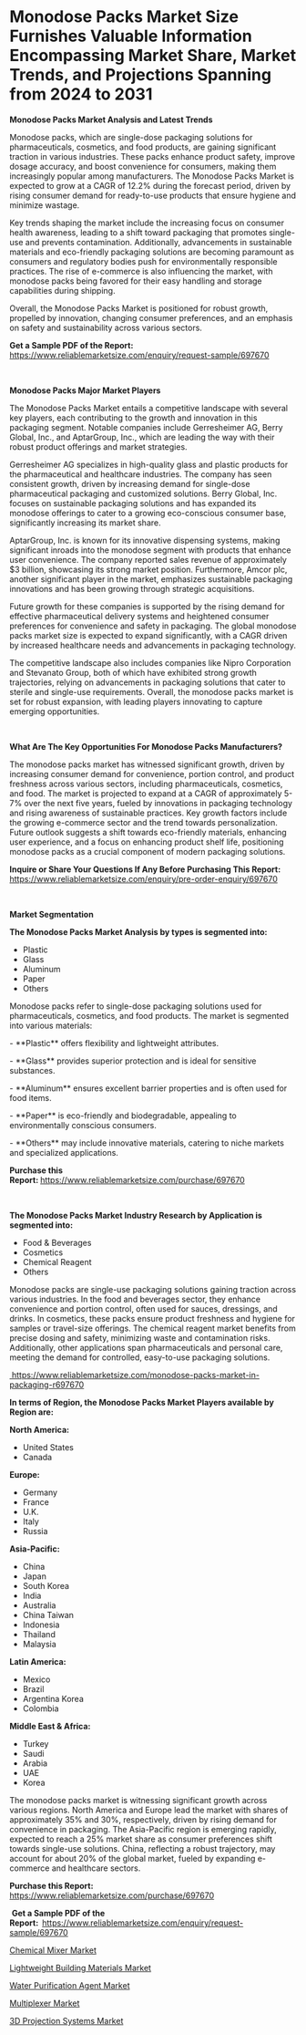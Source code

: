 <p><h1>Monodose Packs Market Size Furnishes Valuable Information Encompassing Market Share, Market Trends, and Projections Spanning from 2024 to 2031</h1></p><p><strong>Monodose Packs Market Analysis and Latest Trends</strong></p>
<p><p>Monodose packs, which are single-dose packaging solutions for pharmaceuticals, cosmetics, and food products, are gaining significant traction in various industries. These packs enhance product safety, improve dosage accuracy, and boost convenience for consumers, making them increasingly popular among manufacturers. The Monodose Packs Market is expected to grow at a CAGR of 12.2% during the forecast period, driven by rising consumer demand for ready-to-use products that ensure hygiene and minimize wastage.</p><p>Key trends shaping the market include the increasing focus on consumer health awareness, leading to a shift toward packaging that promotes single-use and prevents contamination. Additionally, advancements in sustainable materials and eco-friendly packaging solutions are becoming paramount as consumers and regulatory bodies push for environmentally responsible practices. The rise of e-commerce is also influencing the market, with monodose packs being favored for their easy handling and storage capabilities during shipping. </p><p>Overall, the Monodose Packs Market is positioned for robust growth, propelled by innovation, changing consumer preferences, and an emphasis on safety and sustainability across various sectors.</p></p>
<p><strong>Get a Sample PDF of the Report:&nbsp;</strong> <a href="https://www.reliablemarketsize.com/enquiry/request-sample/697670?utm_campaign=1175&utm_medium=2&utm_source=Github&utm_content=ia&utm_term=29092024&utm_id=monodose-packs">https://www.reliablemarketsize.com/enquiry/request-sample/697670</a></p>
<p>&nbsp;</p>
<p><strong>Monodose Packs Major Market Players</strong></p>
<p><p>The Monodose Packs Market entails a competitive landscape with several key players, each contributing to the growth and innovation in this packaging segment. Notable companies include Gerresheimer AG, Berry Global, Inc., and AptarGroup, Inc., which are leading the way with their robust product offerings and market strategies.</p><p>Gerresheimer AG specializes in high-quality glass and plastic products for the pharmaceutical and healthcare industries. The company has seen consistent growth, driven by increasing demand for single-dose pharmaceutical packaging and customized solutions. Berry Global, Inc. focuses on sustainable packaging solutions and has expanded its monodose offerings to cater to a growing eco-conscious consumer base, significantly increasing its market share.</p><p>AptarGroup, Inc. is known for its innovative dispensing systems, making significant inroads into the monodose segment with products that enhance user convenience. The company reported sales revenue of approximately $3 billion, showcasing its strong market position. Furthermore, Amcor plc, another significant player in the market, emphasizes sustainable packaging innovations and has been growing through strategic acquisitions.</p><p>Future growth for these companies is supported by the rising demand for effective pharmaceutical delivery systems and heightened consumer preferences for convenience and safety in packaging. The global monodose packs market size is expected to expand significantly, with a CAGR driven by increased healthcare needs and advancements in packaging technology.</p><p>The competitive landscape also includes companies like Nipro Corporation and Stevanato Group, both of which have exhibited strong growth trajectories, relying on advancements in packaging solutions that cater to sterile and single-use requirements. Overall, the monodose packs market is set for robust expansion, with leading players innovating to capture emerging opportunities.</p></p>
<p>&nbsp;</p>
<p><strong>What Are The Key Opportunities For Monodose Packs Manufacturers?</strong></p>
<p><p>The monodose packs market has witnessed significant growth, driven by increasing consumer demand for convenience, portion control, and product freshness across various sectors, including pharmaceuticals, cosmetics, and food. The market is projected to expand at a CAGR of approximately 5-7% over the next five years, fueled by innovations in packaging technology and rising awareness of sustainable practices. Key growth factors include the growing e-commerce sector and the trend towards personalization. Future outlook suggests a shift towards eco-friendly materials, enhancing user experience, and a focus on enhancing product shelf life, positioning monodose packs as a crucial component of modern packaging solutions.</p></p>
<p><strong>Inquire or Share Your Questions If Any Before Purchasing This Report:</strong> <a href="https://www.reliablemarketsize.com/enquiry/pre-order-enquiry/697670?utm_campaign=1175&utm_medium=2&utm_source=Github&utm_content=ia&utm_term=29092024&utm_id=monodose-packs">https://www.reliablemarketsize.com/enquiry/pre-order-enquiry/697670</a></p>
<p>&nbsp;</p>
<p><strong>Market Segmentation</strong></p>
<p><strong>The Monodose Packs Market Analysis by types is segmented into:</strong></p>
<p><ul><li>Plastic</li><li>Glass</li><li>Aluminum</li><li>Paper</li><li>Others</li></ul></p>
<p><p>Monodose packs refer to single-dose packaging solutions used for pharmaceuticals, cosmetics, and food products. The market is segmented into various materials: </p><p>- **Plastic** offers flexibility and lightweight attributes. </p><p>- **Glass** provides superior protection and is ideal for sensitive substances. </p><p>- **Aluminum** ensures excellent barrier properties and is often used for food items. </p><p>- **Paper** is eco-friendly and biodegradable, appealing to environmentally conscious consumers. </p><p>- **Others** may include innovative materials, catering to niche markets and specialized applications.</p></p>
<p><strong>Purchase this Report:&nbsp;</strong><a href="https://www.reliablemarketsize.com/purchase/697670?utm_campaign=1175&utm_medium=2&utm_source=Github&utm_content=ia&utm_term=29092024&utm_id=monodose-packs">https://www.reliablemarketsize.com/purchase/697670</a></p>
<p>&nbsp;</p>
<p><strong>The Monodose Packs Market Industry Research by Application is segmented into:</strong></p>
<p><ul><li>Food & Beverages</li><li>Cosmetics</li><li>Chemical Reagent</li><li>Others</li></ul></p>
<p><p>Monodose packs are single-use packaging solutions gaining traction across various industries. In the food and beverages sector, they enhance convenience and portion control, often used for sauces, dressings, and drinks. In cosmetics, these packs ensure product freshness and hygiene for samples or travel-size offerings. The chemical reagent market benefits from precise dosing and safety, minimizing waste and contamination risks. Additionally, other applications span pharmaceuticals and personal care, meeting the demand for controlled, easy-to-use packaging solutions.</p></p>
<p><a href="https://www.reliablemarketsize.com/monodose-packs-market-in-packaging-r697670?utm_campaign=1175&utm_medium=2&utm_source=Github&utm_content=ia&utm_term=29092024&utm_id=monodose-packs">&nbsp;https://www.reliablemarketsize.com/monodose-packs-market-in-packaging-r697670</a></p>
<p><strong>In terms of Region, the Monodose Packs Market Players available by Region are:</strong></p>
<p>
    <p> <strong> North America: </strong>
        <ul>
            <li>United States</li>
            <li>Canada</li>
        </ul>
        </p> 
    <p> <strong> Europe: </strong>
        <ul>
            <li>Germany</li>
            <li>France</li>
            <li>U.K.</li>
            <li>Italy</li>
            <li>Russia</li>
        </ul>
        </p> 
    <p> <strong> Asia-Pacific: </strong>
        <ul>
            <li>China</li>
            <li>Japan</li>
            <li>South Korea</li>
            <li>India</li>
            <li>Australia</li>
            <li>China Taiwan</li>
            <li>Indonesia</li>
            <li>Thailand</li>
            <li>Malaysia</li>
        </ul>
        </p> 
    <p> <strong> Latin America: </strong>
        <ul>
            <li>Mexico</li>
            <li>Brazil</li>
            <li>Argentina Korea</li>
            <li>Colombia</li>
        </ul>
        </p> 
    <p> <strong> Middle East & Africa: </strong>
        <ul>
            <li>Turkey</li>
            <li>Saudi</li>
            <li>Arabia</li>
            <li>UAE</li>
            <li>Korea</li>
        </ul>
    </p>
    </p>
<p><p>The monodose packs market is witnessing significant growth across various regions. North America and Europe lead the market with shares of approximately 35% and 30%, respectively, driven by rising demand for convenience in packaging. The Asia-Pacific region is emerging rapidly, expected to reach a 25% market share as consumer preferences shift towards single-use solutions. China, reflecting a robust trajectory, may account for about 20% of the global market, fueled by expanding e-commerce and healthcare sectors.</p></p>
<p><strong>Purchase this Report: </strong><a href="https://www.reliablemarketsize.com/purchase/697670?utm_campaign=1175&utm_medium=2&utm_source=Github&utm_content=ia&utm_term=29092024&utm_id=monodose-packs">https://www.reliablemarketsize.com/purchase/697670</a></p>
<p>&nbsp;<strong>Get a Sample PDF of the Report:&nbsp;&nbsp;</strong><a href="https://www.reliablemarketsize.com/enquiry/request-sample/697670?utm_campaign=1175&utm_medium=2&utm_source=Github&utm_content=ia&utm_term=29092024&utm_id=monodose-packs">https://www.reliablemarketsize.com/enquiry/request-sample/697670</a></p>
<p><strong></strong></p>
<p><p><a href="https://www.linkedin.com/pulse/chemical-mixer-market-investigation-industry-evolution-forecast-wrxxf?utm_campaign=1175&utm_medium=2&utm_source=Github&utm_content=ia&utm_term=29092024&utm_id=monodose-packs">Chemical Mixer Market</a></p><p><a href="https://www.linkedin.com/pulse/lightweight-building-materials-market-size-growth-industry-20tac?utm_campaign=1175&utm_medium=2&utm_source=Github&utm_content=ia&utm_term=29092024&utm_id=monodose-packs">Lightweight Building Materials Market</a></p><p><a href="https://www.linkedin.com/pulse/comprehensive-analysis-global-water-purification-agent-market-4mcnc?utm_campaign=1175&utm_medium=2&utm_source=Github&utm_content=ia&utm_term=29092024&utm_id=monodose-packs">Water Purification Agent Market</a></p><p><a href="https://issuu.com/reportprime-2/docs/multiplexer-market-size-2030.pptx_a424c081d79170?utm_campaign=1175&utm_medium=2&utm_source=Github&utm_content=ia&utm_term=29092024&utm_id=monodose-packs">Multiplexer Market</a></p><p><a href="https://issuu.com/reportprime-2/docs/3d-projection-systems-market-size-2_46e916eddba4a2?utm_campaign=1175&utm_medium=2&utm_source=Github&utm_content=ia&utm_term=29092024&utm_id=monodose-packs">3D Projection Systems Market</a></p></p>